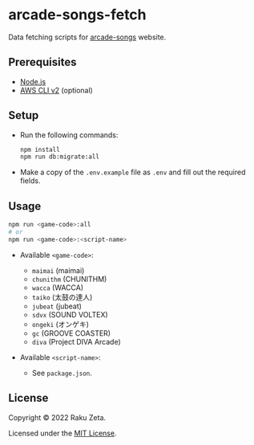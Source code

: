 # arcade-songs-fetch

Data fetching scripts for [arcade-songs](https://github.com/zetaraku/arcade-songs) website.

## Prerequisites

- [Node.js](https://nodejs.org/)
- [AWS CLI v2](https://aws.amazon.com/cli/) (optional)

## Setup

- Run the following commands:

  ```sh
  npm install
  npm run db:migrate:all
  ```

- Make a copy of the `.env.example` file as `.env` and fill out the required fields.

## Usage

```sh
npm run <game-code>:all
# or
npm run <game-code>:<script-name>
```

- Available `<game-code>`:
  - `maimai` (maimai)
  - `chunithm` (CHUNITHM)
  - `wacca` (WACCA)
  - `taiko` (太鼓の達人)
  - `jubeat` (jubeat)
  - `sdvx` (SOUND VOLTEX)
  - `ongeki` (オンゲキ)
  - `gc` (GROOVE COASTER)
  - `diva` (Project DIVA Arcade)

- Available `<script-name>`:
  - See `package.json`.

## License

Copyright © 2022 Raku Zeta.

Licensed under the [MIT License](./LICENSE).
